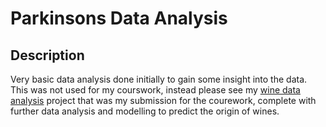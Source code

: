 # Parkinsons Data Analysis 
## Description

Very basic data analysis done initially to gain some insight into the data. This was not used for my courswork, instead please see my [wine data analysis](https://github.com/Z3phin/Wine_Data_Analysis) project that was my submission for the courework, complete with further data analysis and modelling to predict the origin of wines. 
